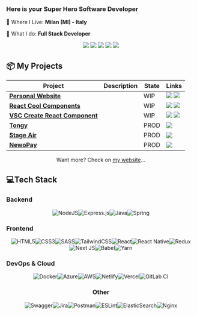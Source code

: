 ### Here is your Super Hero Software Developer
📍 Where I Live: **Milan (MI) - Italy**

🔨 What I do: **Full Stack Developer**

<div align="center">

[![](https://img.shields.io/badge/-Linkedin-informational?style=for-the-badge&logo=linkedin&logoColor=white&color=2867B2)](https://linkedin.com/in/lorenzo.defrancesco)
[![](https://img.shields.io/badge/-Facebook-informational?style=for-the-badge&logo=facebook&logoColor=white&color=3b5998)](https://facebook.com/lory1990)
[![](https://img.shields.io/badge/-Instagram-informational?style=for-the-badge&logo=instagram&logoColor=white&color=C13584)](https://instagram.com/lory_1990)
[![](https://img.shields.io/badge/-Telegram-informational?style=for-the-badge&logo=telegram&logoColor=white&color=0088cc)](https://t.me/lory1990)
[![](https://img.shields.io/badge/-Dev-informational?style=for-the-badge&logo=devto&logoColor=white&color=000000)](https://dev.to/lory1990)

</div>


## 📦 My Projects
| Project | Description  | State | Links  | 
|--------------|---|---|---|
| [**Personal Website**](https://lory1990.github.io/) |   |  WIP | [![](https://img.shields.io/badge/-🌎-informational?style=flat&logoColor=black&color=white)](https://lory1990.github.io/) [![](https://img.shields.io/badge/--informational?style=flat&logo=github&logoColor=black&color=white)](https://github.com/Lory1990/lory1990.github.io) |
| [**React Cool Components**](https://lory1990.github.io/react-cool-components/)             |   |  WIP |[![](https://img.shields.io/badge/-🌎-informational?style=flat&logoColor=black&color=white)](https://lory1990.github.io/react-cool-components/) [![](https://img.shields.io/badge/--informational?style=flat&logo=github&logoColor=black&color=white)](https://github.com/Lory1990/react-cool-components)|
| [**VSC Create React Component**](https://marketplace.visualstudio.com/items?itemName=lory1990.vsc-react-create-component)             |   |  WIP |[![](https://img.shields.io/badge/-🌎-informational?style=flat&logoColor=black&color=white)](https://marketplace.visualstudio.com/items?itemName=lory1990.vsc-react-create-component) [![](https://img.shields.io/badge/--informational?style=flat&logo=github&logoColor=black&color=white)](https://github.com/Lory1990/react-cool-components)   |
| [**Tongy**](https://www.tongy.it)             |   |  PROD |[![](https://img.shields.io/badge/-🌎-informational?style=flat&logoColor=black&color=white)](https://www.tongy.it)|
| [**Stage Air**](https://www.stage-air.com)             |   | PROD  |[![](https://img.shields.io/badge/-🌎-informational?style=flat&logoColor=black&color=white)](https://www.stage-air.com) |
| [**NewoPay**](https://newopay.it)             |   |  PROD |[![](https://img.shields.io/badge/-🌎-informational?style=flat&logoColor=black&color=white)](https://newopay.it) |


<div align="center">

Want more? Check on [my website](https://lory1990.github.io/)...

</div>

## 💻Tech Stack
### Backend

<div align="center">

![NodeJS](https://img.shields.io/badge/node.js-6DA55F?style=for-the-badge&logo=node.js&logoColor=white)![Express.js](https://img.shields.io/badge/express.js-%23404d59.svg?style=for-the-badge&logo=express&logoColor=%2361DAFB)![Java](https://img.shields.io/badge/java-%23ED8B00.svg?style=for-the-badge&logo=java&logoColor=white)![Spring](https://img.shields.io/badge/spring-%236DB33F.svg?style=for-the-badge&logo=spring&logoColor=white)

</div>

### Frontend

<div align="center">

![HTML5](https://img.shields.io/badge/html5-%23E34F26.svg?style=for-the-badge&logo=html5&logoColor=white)![CSS3](https://img.shields.io/badge/css3-%231572B6.svg?style=for-the-badge&logo=css3&logoColor=white)![SASS](https://img.shields.io/badge/SASS-hotpink.svg?style=for-the-badge&logo=SASS&logoColor=white)![TailwindCSS](https://img.shields.io/badge/tailwindcss-%2338B2AC.svg?style=for-the-badge&logo=tailwind-css&logoColor=white)![React](https://img.shields.io/badge/react-%2320232a.svg?style=for-the-badge&logo=react&logoColor=%2361DAFB)![React Native](https://img.shields.io/badge/react_native-%2320232a.svg?style=for-the-badge&logo=react&logoColor=%2361DAFB)![Redux](https://img.shields.io/badge/redux-%23593d88.svg?style=for-the-badge&logo=redux&logoColor=white)![Next JS](https://img.shields.io/badge/Next-black?style=for-the-badge&logo=next.js&logoColor=white)![Babel](https://img.shields.io/badge/Babel-F9DC3e?style=for-the-badge&logo=babel&logoColor=black)![Yarn](https://img.shields.io/badge/yarn-%232C8EBB.svg?style=for-the-badge&logo=yarn&logoColor=white)

</div>

### DevOps & Cloud

<div align="center">

![Docker](https://img.shields.io/badge/docker-%230db7ed.svg?style=for-the-badge&logo=docker&logoColor=white)![Azure](https://img.shields.io/badge/azure-%230072C6.svg?style=for-the-badge&logo=azure-devops&logoColor=white)![AWS](https://img.shields.io/badge/AWS-%23FF9900.svg?style=for-the-badge&logo=amazon-aws&logoColor=white)![Netlify](https://img.shields.io/badge/netlify-%23000000.svg?style=for-the-badge&logo=netlify&logoColor=#00C7B7)![Vercel](https://img.shields.io/badge/vercel-%23000000.svg?style=for-the-badge&logo=vercel&logoColor=white)![GitLab CI](https://img.shields.io/badge/GitLabCI-%23181717.svg?style=for-the-badge&logo=gitlab&logoColor=white)

<div>

### Other
<div align="center">

![Swagger](https://img.shields.io/badge/-Swagger-%23Clojure?style=for-the-badge&logo=swagger&logoColor=white)![Jira](https://img.shields.io/badge/jira-%230A0FFF.svg?style=for-the-badge&logo=jira&logoColor=white)![Postman](https://img.shields.io/badge/Postman-FF6C37?style=for-the-badge&logo=postman&logoColor=white)![ESLint](https://img.shields.io/badge/ESLint-4B3263?style=for-the-badge&logo=eslint&logoColor=white)![ElasticSearch](https://img.shields.io/badge/-ElasticSearch-005571?style=for-the-badge&logo=elasticsearch)![Nginx](https://img.shields.io/badge/nginx-%23009639.svg?style=for-the-badge&logo=nginx&logoColor=white)

</div>